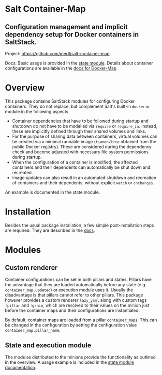 Salt Container-Map
==================

Configuration management and implicit dependency setup for Docker containers in SaltStack.
------------------------------------------------------------------------------------------

Project: https://github.com/merll/salt-container-map

Docs: Basic usage is provided in the
[state module](http://salt-container-map.readthedocs.io/en/latest/api/saltcontainermap.states.html).
Details about container
configurations are available in the
[docs for Docker-Map](https://docker-map.readthedocs.io/en/latest/guide/containers/maps.html#container-landscapes-with-containermap).


Overview
========
This package contains SaltStack modules for configuring Docker containers. They do not replace,
but complement Salt's built-in `dockerio` module in the following aspects:

* Container dependencies that have to be followed during startup and shutdown do not have to be
  modelled via `require` or `require_in`. Instead, these are implicitly defined through their 
  shared volumes and links.
* For the purpose of sharing data between containers, virtual volumes can be created via a
  minimal runnable image (`tianon/true` obtained from the public Docker registry). These are
  considered during the dependency check and become adjusted with necessary file system permissions
  during startup.
* When the configuration of a container is modified, the affected containers and their dependents
  can automatically be shut down and recreated.
* Image updates can also result in an automated shutdown and recreation of containers and their
  dependents, without explicit `watch` or `onchanges`.
  
An example is documented in the state module.

Installation
============
Besides the usual package installation, a few simple post-installation steps are required. They are
described in the [docs](http://salt-container-map.readthedocs.io/en/latest/installation.html).

Modules
=======

Custom renderer
---------------
Container configurations can be set in both pillars and states. Pillars have the advantage that
they are loaded automatically before any state (e.g. `container_map.updated`) or execution module
uses it. Usually the disadvantage is that pillars cannot refer to other pillars. This package
however provides a custom renderer `lazy_yaml` along with custom tags `!pillar` and  `!grain`,
which are resolved to their values on the minion just before the container maps and their
configurations are instantiated.

By default, container maps are loaded from a pillar `container_maps`. This can be changed in the
configuration by setting the configuration value `container_map.pillar_name`.

State and execution module
--------------------------
The modules distributed to the minions provide the functionality as outlined in the overview.
A usage example is included in the
[state module documentation](http://salt-container-map.readthedocs.io/en/latest/api/saltcontainermap.states.html).
